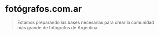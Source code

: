 # fotógrafos.com.ar

> Estamos preparando las bases necesarias para crear la comunidad más grande de fotógrafos de Argentina. 
